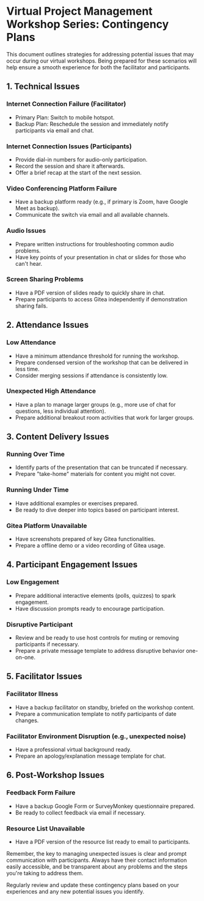 # Virtual Project Management Workshop Series: Contingency Plans

This document outlines strategies for addressing potential issues that may occur during our virtual workshops. Being prepared for these scenarios will help ensure a smooth experience for both the facilitator and participants.

## 1. Technical Issues

### Internet Connection Failure (Facilitator)
- Primary Plan: Switch to mobile hotspot.
- Backup Plan: Reschedule the session and immediately notify participants via email and chat.

### Internet Connection Issues (Participants)
- Provide dial-in numbers for audio-only participation.
- Record the session and share it afterwards.
- Offer a brief recap at the start of the next session.

### Video Conferencing Platform Failure
- Have a backup platform ready (e.g., if primary is Zoom, have Google Meet as backup).
- Communicate the switch via email and all available channels.

### Audio Issues
- Prepare written instructions for troubleshooting common audio problems.
- Have key points of your presentation in chat or slides for those who can't hear.

### Screen Sharing Problems
- Have a PDF version of slides ready to quickly share in chat.
- Prepare participants to access Gitea independently if demonstration sharing fails.

## 2. Attendance Issues

### Low Attendance
- Have a minimum attendance threshold for running the workshop.
- Prepare condensed version of the workshop that can be delivered in less time.
- Consider merging sessions if attendance is consistently low.

### Unexpected High Attendance
- Have a plan to manage larger groups (e.g., more use of chat for questions, less individual attention).
- Prepare additional breakout room activities that work for larger groups.

## 3. Content Delivery Issues

### Running Over Time
- Identify parts of the presentation that can be truncated if necessary.
- Prepare "take-home" materials for content you might not cover.

### Running Under Time
- Have additional examples or exercises prepared.
- Be ready to dive deeper into topics based on participant interest.

### Gitea Platform Unavailable
- Have screenshots prepared of key Gitea functionalities.
- Prepare a offline demo or a video recording of Gitea usage.

## 4. Participant Engagement Issues

### Low Engagement
- Prepare additional interactive elements (polls, quizzes) to spark engagement.
- Have discussion prompts ready to encourage participation.

### Disruptive Participant
- Review and be ready to use host controls for muting or removing participants if necessary.
- Prepare a private message template to address disruptive behavior one-on-one.

## 5. Facilitator Issues

### Facilitator Illness
- Have a backup facilitator on standby, briefed on the workshop content.
- Prepare a communication template to notify participants of date changes.

### Facilitator Environment Disruption (e.g., unexpected noise)
- Have a professional virtual background ready.
- Prepare an apology/explanation message template for chat.

## 6. Post-Workshop Issues

### Feedback Form Failure
- Have a backup Google Form or SurveyMonkey questionnaire prepared.
- Be ready to collect feedback via email if necessary.

### Resource List Unavailable
- Have a PDF version of the resource list ready to email to participants.

Remember, the key to managing unexpected issues is clear and prompt communication with participants. Always have their contact information easily accessible, and be transparent about any problems and the steps you're taking to address them.

Regularly review and update these contingency plans based on your experiences and any new potential issues you identify.

